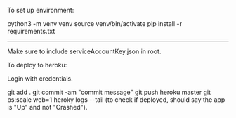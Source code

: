 
To set up environment:

python3 -m venv venv 
source venv/bin/activate
pip install -r requirements.txt

-----------------------
Make sure to include serviceAccountKey.json in root.

To deploy to heroku:

Login with credentials.

git add .
git commit -am "commit message"
git push heroku master
git ps:scale web=1
heroky logs --tail (to check if deployed, should say the app is "Up" and not "Crashed").

